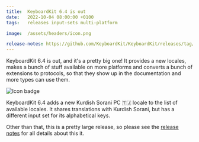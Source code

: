 ```yaml
---
title:  KeyboardKit 6.4 is out
date:   2022-10-04 08:00:00 +0100
tags:   releases input-sets multi-platform

image:  /assets/headers/icon.png

release-notes: https://github.com/KeyboardKit/KeyboardKit/releases/tag/6.4.0
---
```


KeyboardKit 6.4 is out, and it's a pretty big one! It provides a new locales, makes a bunch of stuff available on more platforms and converts a bunch of extensions to protocols, so that they show up in the documentation and more types can use them.

![Icon badge]({{page.image}})

KeyboardKit 6.4 adds a new Kurdish Sorani PC 🇹🇯 locale to the list of available locales. It shares translations with Kurdish Sorani, but has a different input set for its alphabetical keys.

Other than that, this is a pretty large release, so please see the [release notes]({{page.release-notes}}) for all details about this it.